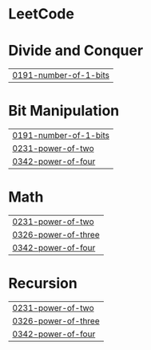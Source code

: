 # LeetCode


# Divide and Conquer
|  |
| ------- |
| [0191-number-of-1-bits](https://github.com/MafKamRAN/LeetCode/tree/master/0191-number-of-1-bits) |
# Bit Manipulation
|  |
| ------- |
| [0191-number-of-1-bits](https://github.com/MafKamRAN/LeetCode/tree/master/0191-number-of-1-bits) |
| [0231-power-of-two](https://github.com/MafKamRAN/LeetCode/tree/master/0231-power-of-two) |
| [0342-power-of-four](https://github.com/MafKamRAN/LeetCode/tree/master/0342-power-of-four) |
# Math
|  |
| ------- |
| [0231-power-of-two](https://github.com/MafKamRAN/LeetCode/tree/master/0231-power-of-two) |
| [0326-power-of-three](https://github.com/MafKamRAN/LeetCode/tree/master/0326-power-of-three) |
| [0342-power-of-four](https://github.com/MafKamRAN/LeetCode/tree/master/0342-power-of-four) |
# Recursion
|  |
| ------- |
| [0231-power-of-two](https://github.com/MafKamRAN/LeetCode/tree/master/0231-power-of-two) |
| [0326-power-of-three](https://github.com/MafKamRAN/LeetCode/tree/master/0326-power-of-three) |
| [0342-power-of-four](https://github.com/MafKamRAN/LeetCode/tree/master/0342-power-of-four) |